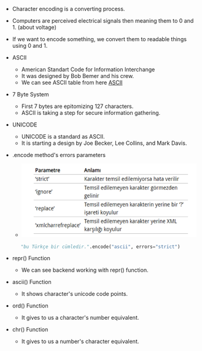 
 - Character encoding is a converting process.
 - Computers are perceived electrical signals then  meaning them to 0 and 1.  (about voltage)
 - If we want to encode something, we convert them to readable things using 0 and 1.

- ASCII
   - American Standart Code for Information Interchange
   - It was designed by Bob Bemer and his crew.
   - We can see ASCII table from here [ASCII](https://www.asciitable.com/) 

    

- 7 Byte System
   - First 7 bytes are epitomizing 127 characters.
   - ASCII is taking a step for secure information gathering.
   
- UNICODE
   - UNICODE is a standard as ASCII.
   - It is starting a design by Joe Becker, Lee Collins, and Mark Davis.

- .encode method's errors parameters
   - ![](https://github.com/3n0ugh/Python-Notes/blob/main/Pasted%20image.png)
   ```python
      "bu Türkçe bir cümledir.".encode("ascii", errors="strict")
   ```
- repr() Function
   - We can see backend working with repr() function.

- ascii() Function
   - It shows character's unicode code points.

- ord() Function
   - It gives to us a character's number equivalent.

- chr() Function
   - It gives to us a number's character equivalent.
